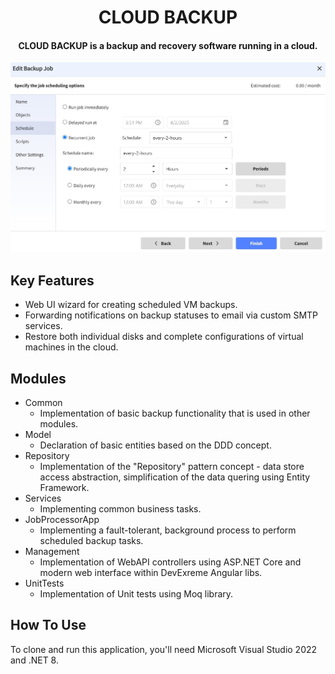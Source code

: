 <h1 align="center">CLOUD BACKUP</h1>
<h4 align="center">CLOUD BACKUP is a backup and recovery software running in a cloud.</h4>

<img src="https://github.com/yuriy3122/CloudBackup/blob/main/ui.jpg" alt="Screenshot">

## Key Features

* Web UI wizard for creating scheduled VM backups.
* Forwarding notifications on backup statuses to email via custom SMTP services.
* Restore both individual disks and complete configurations of virtual machines in the cloud.

## Modules
* Common
  - Implementation of basic backup functionality that is used in other modules.
* Model
  - Declaration of basic entities based on the DDD concept.
* Repository
  - Implementation of the "Repository" pattern concept - data store access abstraction, simplification of the data quering using Entity Framework.
* Services
  - Implementing common business tasks.
* JobProcessorApp
  - Implementing a fault-tolerant, background process to perform scheduled backup tasks.
* Management
  - Implementation of WebAPI controllers using ASP.NET Core and modern web interface within DevExreme Angular libs.
* UnitTests
   - Implementation of Unit tests using Moq library.

## How To Use

To clone and run this application, you'll need Microsoft Visual Studio 2022 and .NET 8.
 
